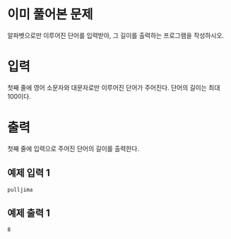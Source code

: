 이미 풀어본 문제
============
알파벳으로만 이루어진 단어를 입력받아, 그 길이를 출력하는 프로그램을 작성하시오.

입력
==========
첫째 줄에 영어 소문자와 대문자로만 이루어진 단어가 주어진다. 단어의 길이는 최대 100이다.

출력
=========
첫째 줄에 입력으로 주어진 단어의 길이를 출력한다.

예제 입력 1 
----------
```
pulljima
```
예제 출력 1 
-----------
```
8
```
